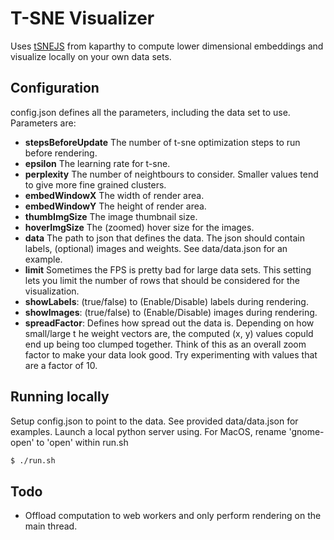 # T-SNE Visualizer
Uses <a href="https://github.com/karpathy/tsnejs">tSNEJS</a> from kaparthy to compute lower dimensional embeddings and visualize locally on your own data sets.

## Configuration
config.json defines all the parameters, including the data set to use. Parameters are:
- **stepsBeforeUpdate** The number of t-sne optimization steps to run before rendering.
- **epsilon** The learning rate for t-sne.
- **perplexity** The number of neightbours to consider. Smaller values tend to give more fine grained clusters.
- **embedWindowX** The width of render area.
- **embedWindowY** The height of render area.
- **thumbImgSize** The image thumbnail size.
- **hoverImgSize** The (zoomed) hover size for the images.
- **data** The path to json that defines the data. The json should contain labels, (optional) images and weights. See data/data.json for an example.
- **limit** Sometimes the FPS is pretty bad for large data sets. This setting lets you limit the number of rows that should be considered for the visualization.
- **showLabels**: (true/false) to (Enable/Disable) labels during rendering.
- **showImages**: (true/false) to (Enable/Disable) images during rendering.
- **spreadFactor**: Defines how spread out the data is. Depending on how small/large t he weight vectors are, the computed (x, y) values copuld end up being too clumped together. Think of this as an overall zoom factor to make your data look good. Try experimenting with values that are a factor of 10.

## Running locally
Setup config.json to point to the data. See provided data/data.json for examples. Launch a local python server using. For MacOS, rename 'gnome-open' to 'open' within run.sh
```sh
$ ./run.sh
```

## Todo
- Offload computation to web workers and only perform rendering on the main thread.